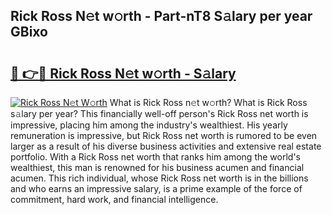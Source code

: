 ## Rick Ross N𝚎t w𝚘rth - Part-nT8 S𝚊lary per year GBixo

# <h2><a href="http://gc3kpv7.nevu.top/?p=Rick+Ross">🔗 👉🔴 Rick Ross N𝚎t w𝚘rth - S𝚊lary</a></h2>

[![Rick Ross N𝚎t W𝚘rth](https://i.imgur.com/Oavwk0R.jpeg)](http://gc3kpv7.nevu.top/?p=Rick+Ross)
What is Rick Ross n𝚎t w𝚘rth? What is Rick Ross s𝚊lary per year?
This financially well-off person's Rick Ross net worth is impressive, placing him among the industry's wealthiest. His yearly remuneration is impressive, but Rick Ross net worth is rumored to be even larger as a result of his diverse business activities and extensive real estate portfolio. With a Rick Ross net worth that ranks him among the world's wealthiest, this man is renowned for his business acumen and financial acumen. This rich individual, whose Rick Ross net worth is in the billions and who earns an impressive salary, is a prime example of the force of commitment, hard work, and financial intelligence.
